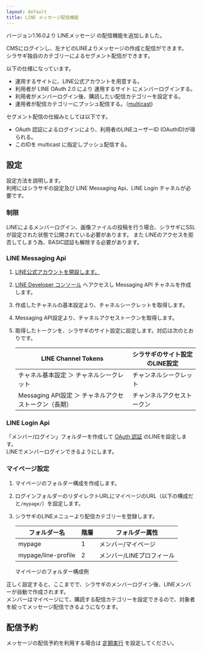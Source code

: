 ```yaml
---
layout: default
title: LINE メッセージ配信機能
---
```


バージョン1.16.0より LINEメッセージ の配信機能を追加しました。

CMSにログインし、左ナビのLINEよりメッセージの作成と配信ができます。<br>
シラサギ独自のカテゴリーによるセグメント配信ができます。

以下の仕様になっています。

- 運用するサイトに、LINE公式アカウントを用意する。
- 利用者が LINE OAuth 2.0 により 運用するサイト にメンバーログインする。
- 利用者がメンバーログイン後、購読したい配信カテゴリーを設定する。
- 運用者が配信カテゴリーにプッシュ配信する。（[multicast](https://developers.line.biz/ja/reference/messaging-api/#send-multicast-message))

セグメント配信の仕組みとしては以下です。
- OAuth 認証によるログインにより、利用者のLINEユーザーID (OAuthID)が得られる。
- このIDを multicast に指定しプッシュ配信する。

## 設定

設定方法を説明します。<br>
利用にはシラサギの設定及び LINE Messaging Api、LINE Login チャネルが必要です。

### 制限

LINEによるメンバーログイン、画像ファイルの投稿を行う場合、シラサギにSSLが設定された状態で公開されている必要があります。
また LINEのアクセスを拒否してしまう為、BASIC認証も解除する必要があります。

### LINE Messaging Api

1. [LINE公式アカウントを開設します。](https://www.linebiz.com/jp/signup/)
2. [LINE Developer コンソール](https://developers.line.biz/console/) へアクセスし Messaging API チャネルを作成します。
3. 作成したチャネルの基本設定より、チャネルシークレットを取得します。
4. Messaging API設定より、チャネルアクセストークンを取得します。
5. 取得したトークンを、シラサギのサイト設定に設定します。対応は次のとおりです。

   | LINE Channel Tokens | シラサギのサイト設定のLINE設定 |
   |--------------------------------|-----------------------------------|
   | チャネル基本設定 ＞ チャネルシークレット | チャンネルシークレット |
   | Messaging API設定 ＞ チャネルアクセストークン（長期）| チャンネルアクセストークン |

### LINE Login Api

「メンバー/ログイン」フォルダーを作成して [OAuth 認証](http://127.0.0.1:4000/settings/oauth.html) のLINEを設定します。<br>
LINEでメンバーログインできるようにします。

### マイページ設定

1. マイページのフォルダー構成を作成します。
2. ログインフォルダーのリダイレクトURLにマイページのURL（以下の構成だと`/mypage/`）を設定します。
3. シラサギのLINEメニューより配信カテゴリーを登録します。

   | フォルダー名 | 階層 | フォルダー属性 |
   |-----------|------|------------|
   | mypage | 1 | メンバー/マイページ |
   | mypage/line-profile | 2 | メンバー/LINEプロフィール |

   マイページのフォルダー構成例

正しく設定すると、ここまでで、シラサギのメンバーログイン後、LINEメンバーが自動で作成されます。<br>
メンバーはマイページにて、購読する配信カテゴリーを設定できるので、対象者を絞ってメッセージ配信できるようになります。

## 配信予約

メッセージの配信予約を利用する場合は [定期実行](/settings/cron.html#cmsのlineメッセージ配信予約を利用する場合) を設定してください。
